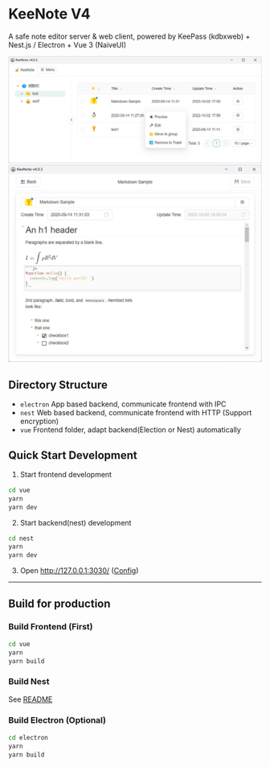 # KeeNote V4

A safe note editor server & web client, powered by KeePass (kdbxweb) + Nest.js / Electron + Vue 3 (NaiveUI)

![screenshot](./nest/test/screenshot1.jpg)
![screenshot](./nest/test/screenshot2.jpg)

## Directory Structure

- `electron` App based backend, communicate frontend with IPC 
- `nest` Web based backend, communicate frontend with HTTP (Support encryption)
- `vue` Frontend folder, adapt backend(Election or Nest) automatically

## Quick Start Development

1. Start frontend development

```sh
cd vue
yarn
yarn dev
```

2. Start backend(nest) development

```sh
cd nest
yarn
yarn dev
```

3. Open http://127.0.0.1:3030/ ([Config](./vue/vite.config.ts))

---

## Build for production

### Build Frontend (First)

```sh
cd vue
yarn
yarn build
```

### Build Nest

See [README](./nest/README.md)

### Build Electron (Optional)

```sh
cd electron
yarn
yarn build
```
